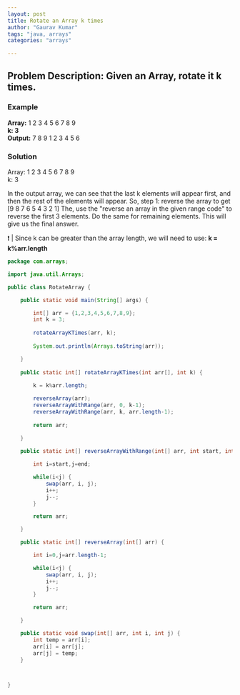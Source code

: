 ```yaml
---
layout: post
title: Rotate an Array k times
author: "Gaurav Kumar"
tags: "java, arrays"
categories: "arrays"

---
```


## Problem Description:  Given an Array, rotate it k times. 

### Example

__Array:__
1 2 3 4 5 6 7 8 9  
__k: 3__  
__Output:__
7 8 9 1 2 3 4 5 6  

### Solution

Array: 1 2 3 4 5 6 7 8 9  
k: 3

In the output array, we can see that the last k elements will appear first, and then the rest of the elements will appear.
So, step 1: reverse the array to get [9 8 7 6 5 4 3 2 1]
The, use the "reverse an array in the given range code" to reverse the first 3 elements. Do the same for remaining elements. This will give us the final answer.

:exclamation: | Since k can be greater than the array length, we will need to use: __k = k%arr.length__

```java
package com.arrays;

import java.util.Arrays;

public class RotateArray {

	public static void main(String[] args) {

		int[] arr = {1,2,3,4,5,6,7,8,9};
		int k = 3;
		
		rotateArrayKTimes(arr, k);
		
		System.out.println(Arrays.toString(arr));

	}
	
	public static int[] rotateArrayKTimes(int arr[], int k) {
		
        k = k%arr.length;

		reverseArray(arr);
		reverseArrayWithRange(arr, 0, k-1);
		reverseArrayWithRange(arr, k, arr.length-1);
		
		return arr;
		
	}

	public static int[] reverseArrayWithRange(int[] arr, int start, int end) {

		int i=start,j=end;

		while(i<j) {
			swap(arr, i, j);
			i++;
			j--;
		}

		return arr;

	}

	public static int[] reverseArray(int[] arr) {

		int i=0,j=arr.length-1;

		while(i<j) {
			swap(arr, i, j);
			i++;
			j--;
		}

		return arr;

	}

	public static void swap(int[] arr, int i, int j) {
		int temp = arr[i];
		arr[i] = arr[j];
		arr[j] = temp;
	}



}
```
